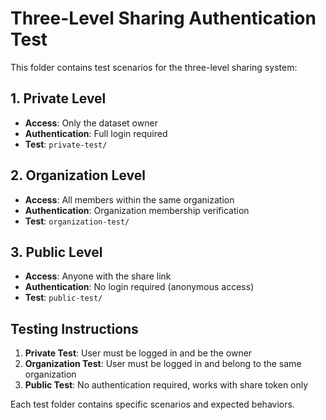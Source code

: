 # Three-Level Sharing Authentication Test

This folder contains test scenarios for the three-level sharing system:

## 1. Private Level
- **Access**: Only the dataset owner
- **Authentication**: Full login required
- **Test**: `private-test/`

## 2. Organization Level
- **Access**: All members within the same organization
- **Authentication**: Organization membership verification
- **Test**: `organization-test/`

## 3. Public Level
- **Access**: Anyone with the share link
- **Authentication**: No login required (anonymous access)
- **Test**: `public-test/`

## Testing Instructions

1. **Private Test**: User must be logged in and be the owner
2. **Organization Test**: User must be logged in and belong to the same organization
3. **Public Test**: No authentication required, works with share token only

Each test folder contains specific scenarios and expected behaviors.
